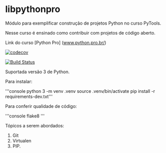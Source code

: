 # libpythonpro
Módulo para exemplificar construção de projetos Python no curso PyTools.

Nesse curso é ensinado como contribuir com projetos de código aberto.

Link do curso [Python Pro] (www.python.pro.br/)

[![codecov](https://codecov.io/gh/rsa1971/libpythonpro/branch/master/graph/badge.svg)](https://codecov.io/gh/rsa1971/libpythonpro)

[![Build Status](https://travis-ci.com/rsa1971/libpythonpro.svg?branch=master)](https://travis-ci.com/rsa1971/libpythonpro)

Suportada versão 3 de Python.


Para instalar:

'''console
python 3 -m venv .venv
source .venv/bin/activate
pip install -r requirements-dev.txt'''

Para conferir qualidade de código:

'''console
flake8
'''

Tópicos a serem abordados:
1. Git
2. Virtualen
3. PIP.

